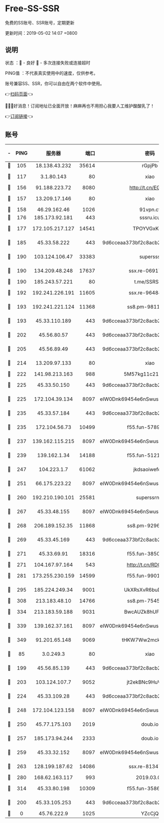 # Free-SS-SSR

免费的SS账号、SSR账号，定期更新

更新时间：2019-05-02 14:07 +0800

## 说明

状态     ：🙂 - 良好 🙁 - 多次连接失败或连接超时

PING值   ：不代表真实使用中的速度，仅供参考。

账号兼容SS、SSR，你可以自由在两个软件中使用。

👉[扫码页面](https://liesauer.github.io/Free-SS-SSR/)👈

🎉🎉🎉好消息！订阅地址已全面开放！麻麻再也不用担心我要人工维护酸酸乳了！

👉[订阅链接](https://www.liesauer.net/yogurt/subscribe?ACCESS_TOKEN=DAYxR3mMaZAsaqUb)👈

## 账号

|-|PING|服务器|端口|密码|加密方式|区域|
|:----:|:----:|:-----:|-----:|:----:|:----:|:----:|
|🙂|105|18.138.43.232|35614|rGpjPb|rc4-md5|SG|
|🙂|117|3.1.80.143|80|xiao|aes-128-ctr|SG|
|🙂|156|91.188.223.72|8080|http://t.cn/EGJIyrl|rc4-md5|RU|
|🙂|157|13.209.17.146|80|xiao|aes-128-ctr|KR|
|🙂|158|46.29.162.46|1026|91vpn.cf|rc4-md5|RU|
|🙂|176|185.173.92.181|443|sssru.icu|rc4-md5|RU|
|🙂|177|172.105.217.127|14541|TPOYVGxKglpi|aes-256-cfb|JP|
|🙂|185|45.33.58.222|443|9d6cceaa373bf2c8acb22e60b6a58be6|aes-256-cfb|US|
|🙂|190|103.124.106.47|33383|supersss|aes-256-cfb|US|
|🙂|190|134.209.48.248|17637|ssx.re-06917608|aes-256-cfb|US|
|🙂|190|185.243.57.221|80|t.me/SSRSUB|rc4-md5|US|
|🙂|192|192.241.226.191|11605|ssx.re-96484327|aes-256-cfb|US|
|🙂|193|192.241.221.124|11368|ss8.pm-98115066|aes-256-cfb|US|
|🙂|193|45.33.110.189|443|9d6cceaa373bf2c8acb22e60b6a58be6|aes-256-cfb|US|
|🙂|202|45.56.80.57|443|9d6cceaa373bf2c8acb22e60b6a58be6|aes-256-cfb|US|
|🙂|205|45.56.89.49|443|9d6cceaa373bf2c8acb22e60b6a58be6|aes-256-cfb|US|
|🙂|214|13.209.97.133|80|xiao|aes-128-ctr|KR|
|🙂|222|141.98.213.163|988|5M57kg11c214qDmK|chacha20|KR|
|🙂|225|45.33.50.150|443|9d6cceaa373bf2c8acb22e60b6a58be6|aes-256-cfb|US|
|🙂|225|172.104.39.134|8097|eIW0Dnk69454e6nSwuspv9DmS201tQ0D|aes-256-cfb|SG|
|🙂|235|45.33.57.184|443|9d6cceaa373bf2c8acb22e60b6a58be6|aes-256-cfb|US|
|🙂|235|172.104.56.73|10499|f55.fun-57898678|aes-256-cfb|SG|
|🙂|237|139.162.115.215|8097|eIW0Dnk69454e6nSwuspv9DmS201tQ0D|aes-256-cfb|JP|
|🙂|239|139.162.1.34|14188|f55.fun-51210525|aes-256-cfb|SG|
|🙂|247|104.223.1.7|61062|jkdsaoiwefdsa|aes-256-cfb|US|
|🙂|251|66.175.223.22|8097|eIW0Dnk69454e6nSwuspv9DmS201tQ0D|aes-256-cfb|US|
|🙂|260|192.210.190.101|25581|superssrnet|aes-256-cfb|US|
|🙂|267|45.33.48.155|8097|eIW0Dnk69454e6nSwuspv9DmS201tQ0D|aes-256-cfb|US|
|🙂|268|206.189.152.35|11868|ss8.pm-92964503|aes-256-cfb|SG|
|🙂|269|45.33.45.169|443|9d6cceaa373bf2c8acb22e60b6a58be6|aes-256-cfb|US|
|🙂|271|45.33.69.91|18316|f55.fun-38501947|aes-256-cfb|US|
|🙂|271|104.167.97.164|543|http://t.cn/RD0D7sx|rc4-md5|CA|
|🙂|281|173.255.230.159|14599|f55.fun-99011650|aes-256-cfb|US|
|🙂|295|185.224.249.34|9001|UkXRsXvR6buDMG2Y|aes-256-cfb|RU|
|🙂|308|213.183.48.10|14766|ss8.pm-75455762|rc4-md5|RU|
|🙂|334|213.183.59.188|9031|BwcAUZk8hUFAkDGN|aes-256-cfb|NL|
|🙂|339|139.162.37.161|8097|eIW0Dnk69454e6nSwuspv9DmS201tQ0D|aes-256-cfb|SG|
|🙂|349|91.201.65.148|9069|tHKW7Ww2mck9CHQG|aes-256-cfb|IT|
|🙂|85|3.0.249.3|80|xiao|aes-128-ctr|SG|
|🙂|199|45.56.85.139|443|9d6cceaa373bf2c8acb22e60b6a58be6|aes-256-cfb|US|
|🙂|203|103.124.107.7|9052|jt2ekBNc9HuVtm2a|aes-256-cfb|US|
|🙂|224|45.33.109.28|443|9d6cceaa373bf2c8acb22e60b6a58be6|aes-256-cfb|US|
|🙂|248|172.104.123.158|8097|eIW0Dnk69454e6nSwuspv9DmS201tQ0D|aes-256-cfb|JP|
|🙂|250|45.77.175.103|2019|doub.io|aes-128-ctr|SG|
|🙂|257|185.173.94.244|2333|doub.io|aes-128-ctr|RU|
|🙂|259|45.33.32.152|8097|eIW0Dnk69454e6nSwuspv9DmS201tQ0D|aes-256-cfb|US|
|🙂|263|128.199.187.62|14086|ssx.re-81347368|aes-256-cfb|SG|
|🙂|280|168.62.163.117|993|2019.03.07|rc4-md5|US|
|🙂|314|45.33.80.198|10309|f55.fun-35868660|aes-256-cfb|US|
|🙁|200|45.33.105.253|443|9d6cceaa373bf2c8acb22e60b6a58be6|aes-256-cfb|US|
|🙁|0|45.76.222.9|1025|YZcCjQ|rc4-md5|JP|
